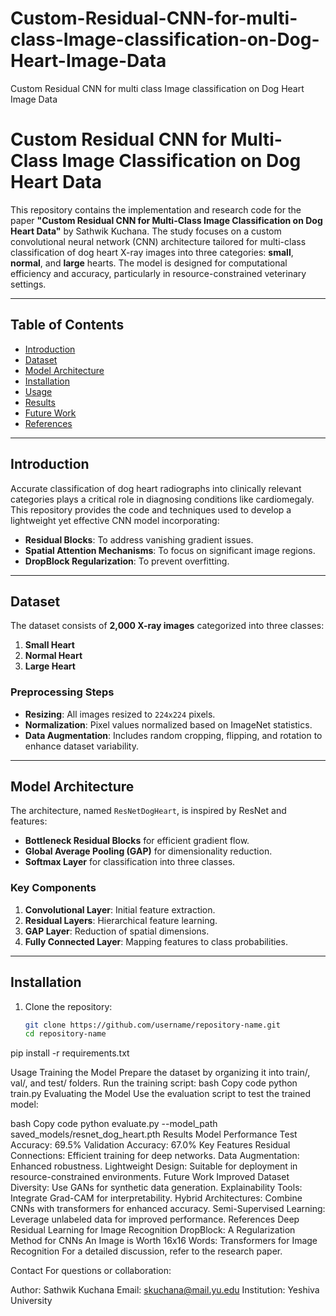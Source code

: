 # Custom-Residual-CNN-for-multi-class-Image-classification-on-Dog-Heart-Image-Data
Custom Residual CNN for multi class Image classification on Dog Heart Image Data


# Custom Residual CNN for Multi-Class Image Classification on Dog Heart Data

This repository contains the implementation and research code for the paper **"Custom Residual CNN for Multi-Class Image Classification on Dog Heart Data"** by Sathwik Kuchana. The study focuses on a custom convolutional neural network (CNN) architecture tailored for multi-class classification of dog heart X-ray images into three categories: **small**, **normal**, and **large** hearts. The model is designed for computational efficiency and accuracy, particularly in resource-constrained veterinary settings.

---

## Table of Contents

- [Introduction](#introduction)
- [Dataset](#dataset)
- [Model Architecture](#model-architecture)
- [Installation](#installation)
- [Usage](#usage)
- [Results](#results)
- [Future Work](#future-work)
- [References](#references)

---

## Introduction

Accurate classification of dog heart radiographs into clinically relevant categories plays a critical role in diagnosing conditions like cardiomegaly. This repository provides the code and techniques used to develop a lightweight yet effective CNN model incorporating:

- **Residual Blocks**: To address vanishing gradient issues.
- **Spatial Attention Mechanisms**: To focus on significant image regions.
- **DropBlock Regularization**: To prevent overfitting.

---

## Dataset

The dataset consists of **2,000 X-ray images** categorized into three classes:
1. **Small Heart**
2. **Normal Heart**
3. **Large Heart**

### Preprocessing Steps
- **Resizing**: All images resized to `224x224` pixels.
- **Normalization**: Pixel values normalized based on ImageNet statistics.
- **Data Augmentation**: Includes random cropping, flipping, and rotation to enhance dataset variability.

---

## Model Architecture

The architecture, named `ResNetDogHeart`, is inspired by ResNet and features:
- **Bottleneck Residual Blocks** for efficient gradient flow.
- **Global Average Pooling (GAP)** for dimensionality reduction.
- **Softmax Layer** for classification into three classes.

### Key Components
1. **Convolutional Layer**: Initial feature extraction.
2. **Residual Layers**: Hierarchical feature learning.
3. **GAP Layer**: Reduction of spatial dimensions.
4. **Fully Connected Layer**: Mapping features to class probabilities.

---

## Installation

1. Clone the repository:
   ```bash
   git clone https://github.com/username/repository-name.git
   cd repository-name
pip install -r requirements.txt

Usage
Training the Model
Prepare the dataset by organizing it into train/, val/, and test/ folders.
Run the training script:
bash
Copy code
python train.py
Evaluating the Model
Use the evaluation script to test the trained model:

bash
Copy code
python evaluate.py --model_path saved_models/resnet_dog_heart.pth
Results
Model Performance
Test Accuracy: 69.5%
Validation Accuracy: 67.0%
Key Features
Residual Connections: Efficient training for deep networks.
Data Augmentation: Enhanced robustness.
Lightweight Design: Suitable for deployment in resource-constrained environments.
Future Work
Improved Dataset Diversity: Use GANs for synthetic data generation.
Explainability Tools: Integrate Grad-CAM for interpretability.
Hybrid Architectures: Combine CNNs with transformers for enhanced accuracy.
Semi-Supervised Learning: Leverage unlabeled data for improved performance.
References
Deep Residual Learning for Image Recognition
DropBlock: A Regularization Method for CNNs
An Image is Worth 16x16 Words: Transformers for Image Recognition
For a detailed discussion, refer to the research paper.

Contact
For questions or collaboration:

Author: Sathwik Kuchana
Email: skuchana@mail.yu.edu
Institution: Yeshiva University
